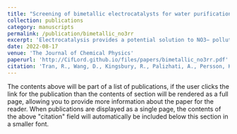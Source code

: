 ```yaml
---
title: "Screening of bimetallic electrocatalysts for water purification with machine learning"
collection: publications
category: manuscripts
permalink: /publication/bimetallic_no3rr
excerpt: 'Electrocatalysis provides a potential solution to NO3− pollution in wastewater by converting it to innocuous N2 gas. However, materials with excellent catalytic activity are typically limited to expensive precious metals, hindering their commercial viability. In response to this challenge, we have conducted the most extensive computational search to date for electrocatalysts that can facilitate NO3− reduction reaction, starting with 59 390 candidate bimetallic alloys from the Materials Project and Automatic-Flow databases. Using a joint machine learning- and computation-based screening strategy, we evaluated our candidates based on corrosion resistance, catalytic activity, N2 selectivity, cost, and the ability to synthesize. We found that only 20 materials will satisfy all criteria in our screening strategy, all of which contain varying amounts of Cu. Our proposed list of candidates is consistent with previous materials investigated in the literature, with the exception of Cu–Co and Cu–Ag based compounds that merit further investigation.'
date: 2022-08-17
venue: 'The Journal of Chemical Physics'
paperurl: 'http://CifLord.github.io/files/papers/bimetallic_no3rr.pdf'
citation: 'Tran, R., Wang, D., Kingsbury, R., Palizhati, A., Persson, K. A., Jain, A., & Ulissi, Z. W. (2022). Screening of bimetallic electrocatalysts for water purification with machine learning. The Journal of Chemical Physics, 157(7), 074102. https://doi.org/10.1063/5.0092948'
---
```


The contents above will be part of a list of publications, if the user clicks the link for the publication than the contents of section will be rendered as a full page, allowing you to provide more information about the paper for the reader. When publications are displayed as a single page, the contents of the above "citation" field will automatically be included below this section in a smaller font.
